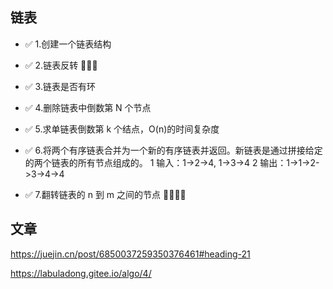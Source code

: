 ## 链表

- ✅ 1.创建一个链表结构
- ✅ 2.链表反转 🌟🌟🌟
- ✅ 3.链表是否有环
- ✅ 4.删除链表中倒数第 N 个节点
- ✅ 5.求单链表倒数第 k 个结点，O(n)的时间复杂度
- ✅ 6.将两个有序链表合并为一个新的有序链表并返回。新链表是通过拼接给定的两个链表的所有节点组成的。
    1 输入：1->2->4, 1->3->4
    2 输出：1->1->2->3->4->4

- ✅ 7.翻转链表的 n 到 m 之间的节点 🌟🌟🌟🌟

## 文章

https://juejin.cn/post/6850037259350376461#heading-21

https://labuladong.gitee.io/algo/4/


